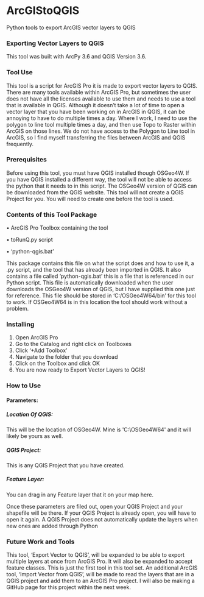 # ArcGIStoQGIS
Python tools to export ArcGIS vector layers to QGIS


### Exporting Vector Layers to QGIS

This tool was built with ArcPy 3.6 and QGIS Version 3.6. 

### Tool Use

This tool is a script for ArcGIS Pro it is made to export vector layers to QGIS. There are many tools available within ArcGIS Pro, but sometimes the user does not have all the licenses available to use them and needs to use a tool that is available in QGIS. Although it doesn’t take a lot of time to open a vector layer that you have been working on in ArcGIS in QGIS, it can be annoying to have to do multiple times a day. Where I work, I need to use the polygon to line tool multiple times a day, and then use Topo to Raster within ArcGIS on those lines. We do not have access to the Polygon to Line tool in ArcGIS, so I find myself transferring the files between ArcGIS and QGIS frequently. 

### Prerequisites

Before using this tool, you must have QGIS installed though OSGeo4W. If you have QGIS installed a different way, the tool will not be able to access the python that it needs to in this script. The OSGeo4W version of QGIS can be downloaded from the QGIS website. 
This tool will not create a QGIS Project for you. You will need to create one before the tool is used.

### Contents of this Tool Package
•	ArcGIS Pro Toolbox containing the tool

•	toRunQ.py script

•	‘python-qgis.bat’

This package contains this file on what the script does and how to use it, a .py script, and the tool that has already been imported in QGIS. It also contains a file called ‘python-qgis.bat’ this is a file that is referenced in our Python script. This file is automatically downloaded when the user downloads the OSGeo4W version of QGIS, but I have supplied this one just for reference. This file should be stored in ‘C:/OSGeo4W64/bin’ for this tool to work. If OSGeo4W64 is in this location the tool should work without a problem.

### Installing 
1.	Open ArcGIS Pro
2.	Go to the Catalog and right click on Toolboxes
3.	Click ‘+Add Toolbox’ 
4.	Navigate to the folder that you download 
5.	Click on the Toolbox and click OK
6.	You are now ready to Export Vector Layers to QGIS!

### How to Use
#### Parameters:

##### Location Of QGIS:

This will be the location of OSGeo4W. Mine is 'C:\OSGeo4W64' and it will likely be yours as well.

##### QGIS Project:

This is any QGIS Project that you have created.

##### Feature Layer:

You can drag in any Feature layer that it on your map here.

Once these parameters are filed out, open your QGIS Project and your shapefile will be there. If your QGIS Project is already open, you will have to open it again. A QGIS Project does not automatically update the layers when new ones are added through Python

### Future Work and Tools

This tool, ‘Export Vector to QGIS’, will be expanded to be able to export multiple layers at once from ArcGIS Pro. It will also be expanded to accept feature classes. This is just the first tool in this tool set. An additional ArcGIS tool, ‘Import Vector from QGIS’, will be made to read the layers that are in a QGIS project and add them to an ArcGIS Pro project. I will also be making a GitHub page for this project within the next week.
